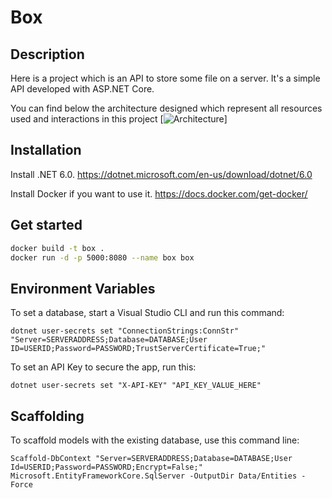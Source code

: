 # Box

## Description

Here is a project which is an API to store some file on a server. It's a simple API developed with ASP.NET Core.

You can find below the architecture designed which represent all resources used and interactions in this project
[![Architecture](http://image.noelshack.com/fichiers/2022/48/3/1669835004-box.png)]

## Installation

Install .NET 6.0. https://dotnet.microsoft.com/en-us/download/dotnet/6.0

Install Docker if you want to use it. https://docs.docker.com/get-docker/

## Get started

```sh
docker build -t box .
docker run -d -p 5000:8080 --name box box
```

## Environment Variables
To set a database, start a Visual Studio CLI and run this command:
```
dotnet user-secrets set "ConnectionStrings:ConnStr" "Server=SERVERADDRESS;Database=DATABASE;User ID=USERID;Password=PASSWORD;TrustServerCertificate=True;"
```

To set an API Key to secure the app, run this:
```
dotnet user-secrets set "X-API-KEY" "API_KEY_VALUE_HERE"
```

## Scaffolding

To scaffold models with the existing database, use this command line:
```
Scaffold-DbContext "Server=SERVERADDRESS;Database=DATABASE;User Id=USERID;Password=PASSWORD;Encrypt=False;" Microsoft.EntityFrameworkCore.SqlServer -OutputDir Data/Entities -Force
```